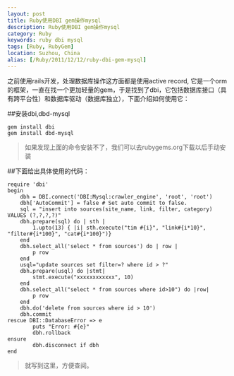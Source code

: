 ```yaml
---
layout: post
title: Ruby使用DBI gem操作mysql
description: Ruby使用DBI gem操作mysql
category: Ruby
keywords: ruby dbi mysql
tags: [Ruby, RubyGem]
location: Suzhou, China
alias: [/Ruby/2011/12/12/ruby-dbi-gem-mysql]
---
```

之前使用rails开发，处理数据库操作这方面都是使用active record, 它是一个orm的框架，一直在找一个更加轻量的gem，于是找到了dbi，它包括数据库接口（具有跨平台性）和数据库驱动（数据库独立），下面介绍如何使用它：

##安装dbi,dbd-mysql

	gem install dbi
	gem install dbd-mysql

>如果发现上面的命令安装不了，我们可以去rubygems.org下载以后手动安装

##下面给出具体使用的代码：

	require 'dbi'
	begin
		dbh = DBI.connect('DBI:Mysql:crawler_engine', 'root', 'root')
		dbh['AutoCommit'] = false # Set auto commit to false.
		sql = "insert into sources(site_name, link, filter, category) VALUES (?,?,?,?)"
		dbh.prepare(sql) do | sth |
			1.upto(13) { |i| sth.execute("tim #{i}", "link#{i*10}", "filter#{i*100}", "cat#{i*100}")}
		end
		dbh.select_all('select * from sources') do | row |
			p row
		end
		usql="update sources set filter=? where id > ?"
		dbh.prepare(usql) do |stmt|
			stmt.execute("xxxxxxxxxxxx", 10)
		end
		dbh.select_all("select * from sources where id>10") do |row|
			p row
		end
		dbh.do('delete from sources where id > 10')
		dbh.commit
	rescue DBI::DatabaseError => e
			puts "Error: #{e}"
			dbh.rollback
	ensure
			dbh.disconnect if dbh
	end

> 就写到这里，方便查阅。
